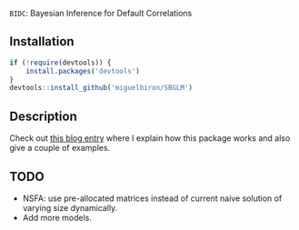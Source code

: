 `BIDC`: Bayesian Inference for Default Correlations

## Installation

``` r
if (!require(devtools)) {
    install.packages('devtools')
}
devtools::install_github('miguelbiron/SBGLM')
```

## Description

Check out [this blog entry](https://miguelbiron.github.io/) where I explain how this package works and also give a couple of examples.

## TODO

- NSFA: use pre-allocated matrices instead of current naive solution of varying size dynamically.
- Add more models.
